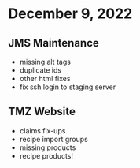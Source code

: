 # December 9, 2022

## JMS Maintenance
- missing alt tags
- duplicate ids
- other html fixes
- fix ssh login to staging server

## TMZ Website
- claims fix-ups
- recipe import groups
- missing products
- recipe products!

